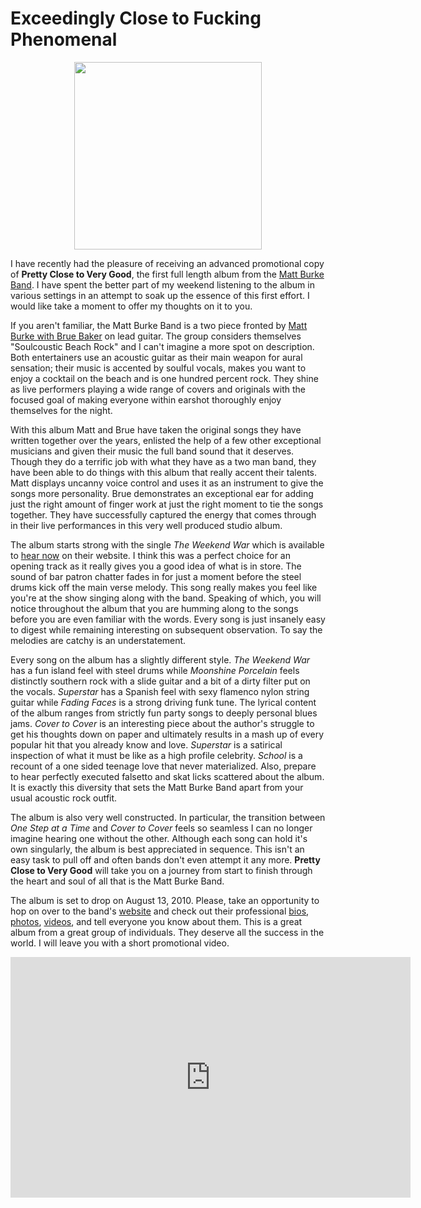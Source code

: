 Exceedingly Close to Fucking Phenomenal
=====================================

<center><img src='http://mattburkeband.com/wp-content/uploads/2010/10/DPP07DA0214110512.jpg' width='300px'></center>

I have recently had the pleasure of receiving an advanced promotional copy of __Pretty Close to Very Good__, the first full length album from the [Matt Burke Band](http://www.mattburkeband.com/).  I have spent the better part of my weekend listening to the album in various settings in an attempt to soak up the essence of this first effort.  I would like take a moment to offer my thoughts on it to you.

If you aren't familiar, the Matt Burke Band is a two piece fronted by [Matt Burke with Brue Baker](http://www.mattburkeband.com/?page_id=11) on lead guitar.  The group considers themselves "Soulcoustic Beach Rock" and I can't imagine a more spot on description.  Both entertainers use an acoustic guitar as their main weapon for aural sensation; their music is accented by soulful vocals, makes you want to enjoy a cocktail on the beach and is one hundred percent rock.  They shine as live performers playing a wide range of covers and originals with the focused goal of making everyone within earshot thoroughly enjoy themselves for the night.

With this album Matt and Brue have taken the original songs they have written together over the years, enlisted the help of a few other exceptional musicians and given their music the full band sound that it deserves.  Though they do a terrific job with what they have as a two man band, they have been able to do things with this album that really accent their talents.  Matt displays uncanny voice control and uses it as an instrument to give the songs more personality.  Brue demonstrates an exceptional ear for adding just the right amount of finger work at just the right moment to tie the songs together.  They have successfully captured the energy that comes through in their live performances in this very well produced studio album.

The album starts strong with the single _The Weekend War_ which is available to [hear now](http://www.mattburkeband.com/?page_id=14) on their website.  I think this was a perfect choice for an opening track as it really gives you a good idea of what is in store.  The sound of bar patron chatter fades in for just a moment before the steel drums kick off the main verse melody.  This song really makes you feel like you're at the show singing along with the band.  Speaking of which, you will notice throughout the album that you are humming along to the songs before you are even familiar with the words.  Every song is just insanely easy to digest while remaining interesting on subsequent observation.  To say the melodies are catchy is an understatement.

Every song on the album has a slightly different style.  _The Weekend War_ has a fun island feel with steel drums while _Moonshine Porcelain_ feels distinctly southern rock with a slide guitar and a bit of a dirty filter put on the vocals.  _Superstar_ has a Spanish feel with sexy flamenco nylon string guitar while _Fading Faces_ is a strong driving funk tune.  The lyrical content of the album ranges from strictly fun party songs to deeply personal blues jams.  _Cover to Cover_ is an interesting piece about the author's struggle to get his thoughts down on paper and ultimately results in a mash up of every popular hit that you already know and love.  _Superstar_ is a satirical inspection of what it must be like as a high profile celebrity.  _School_ is a recount of a one sided teenage love that never materialized.  Also, prepare to hear perfectly executed falsetto and skat licks scattered about the album.  It is exactly this diversity that sets the Matt Burke Band apart from your usual acoustic rock outfit.

The album is also very well constructed.  In particular, the transition between _One Step at a Time_ and _Cover to Cover_ feels so seamless I can no longer imagine hearing one without the other.  Although each song can hold it's own singularly, the album is best appreciated in sequence.  This isn't an easy task to pull off and often bands don't even attempt it any more.  __Pretty Close to Very Good__ will take you on a journey from start to finish through the heart and soul of all that is the Matt Burke Band.

The album is set to drop on August 13, 2010.  Please, take an opportunity to hop on over to the band's [website](http://www.mattburkeband.com/) and check out their professional [bios](http://www.mattburkeband.com/?page_id=11), [photos](http://www.mattburkeband.com/?page_id=194), [videos](http://www.mattburkeband.com/?page_id=17), and tell everyone you know about them.  This is a great album from a great group of individuals.  They deserve all the success in the world.  I will leave you with a short promotional video.

<center><object width="640" height="385"><param name="movie" value="http://www.youtube.com/v/AEHbpIgmEcw&color1=0xb1b1b1&color2=0xd0d0d0&hl=en_US&feature=player_embedded&fs=1"></param><param name="allowFullScreen" value="true"></param><param name="allowScriptAccess" value="always"></param><embed src="http://www.youtube.com/v/AEHbpIgmEcw&color1=0xb1b1b1&color2=0xd0d0d0&hl=en_US&feature=player_embedded&fs=1" type="application/x-shockwave-flash" allowfullscreen="true" allowScriptAccess="always" width="640" height="385"></embed></object></center>
